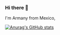 ### Hi there 👋

I'm Armany from Mexico, 

[![Anurag's GitHub stats](https://github-readme-stats.vercel.app/api?username=armanyfelix)](https://github.com/armanyfelix/github-readme-stats)


<!--
**armanyfelix/armanyfelix** is a ✨ _special_ ✨ repository because its `README.md` (this file) appears on your GitHub profile.

Here are some ideas to get you started:

- 🔭 I’m currently working on ...
- 🌱 I’m currently learning ...
- 👯 I’m looking to collaborate on ...
- 🤔 I’m looking for help with ...
- 💬 Ask me about ...
- 📫 How to reach me: ...
- 😄 Pronouns: ...
- ⚡ Fun fact: ...
-->
